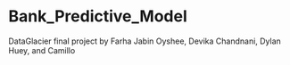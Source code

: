 # Bank_Predictive_Model

DataGlacier final project by Farha Jabin Oyshee, Devika Chandnani, Dylan Huey, and Camillo
